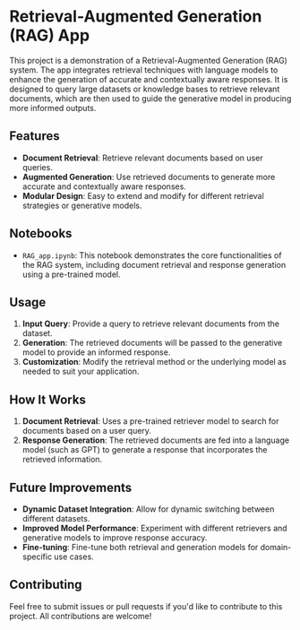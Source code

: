 # Retrieval-Augmented Generation (RAG) App

This project is a demonstration of a Retrieval-Augmented Generation (RAG) system. The app integrates retrieval techniques with language models to enhance the generation of accurate and contextually aware responses. It is designed to query large datasets or knowledge bases to retrieve relevant documents, which are then used to guide the generative model in producing more informed outputs.

## Features

- **Document Retrieval**: Retrieve relevant documents based on user queries.
- **Augmented Generation**: Use retrieved documents to generate more accurate and contextually aware responses.
- **Modular Design**: Easy to extend and modify for different retrieval strategies or generative models.

## Notebooks

- `RAG_app.ipynb`: This notebook demonstrates the core functionalities of the RAG system, including document retrieval and response generation using a pre-trained model.


## Usage

1. **Input Query**: Provide a query to retrieve relevant documents from the dataset.
2. **Generation**: The retrieved documents will be passed to the generative model to provide an informed response.
3. **Customization**: Modify the retrieval method or the underlying model as needed to suit your application.

## How It Works

1. **Document Retrieval**: Uses a pre-trained retriever model to search for documents based on a user query.
2. **Response Generation**: The retrieved documents are fed into a language model (such as GPT) to generate a response that incorporates the retrieved information.

## Future Improvements

- **Dynamic Dataset Integration**: Allow for dynamic switching between different datasets.
- **Improved Model Performance**: Experiment with different retrievers and generative models to improve response accuracy.
- **Fine-tuning**: Fine-tune both retrieval and generation models for domain-specific use cases.

## Contributing

Feel free to submit issues or pull requests if you'd like to contribute to this project. All contributions are welcome!




